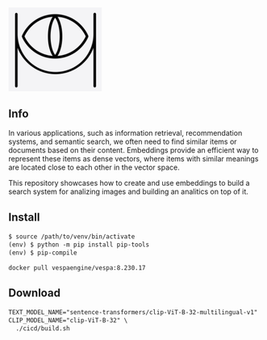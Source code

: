

<img src="https://raw.githubusercontent.com/bsnisar/oko/master/assets/a_logo.png" width="185" title="hi">


## Info

In various applications, such as information retrieval, recommendation systems, and semantic search, we often need to find similar items or documents based on their content. Embeddings provide an efficient way to represent these items as dense vectors, where items with similar meanings are located close to each other in the vector space. 

This repository showcases how to create and use embeddings to build a search system for analizing images and building an 
analitics on top of it.


## Install 

```
$ source /path/to/venv/bin/activate
(env) $ python -m pip install pip-tools
(env) $ pip-compile
```
```
docker pull vespaengine/vespa:8.230.17
```


## Download

```
TEXT_MODEL_NAME="sentence-transformers/clip-ViT-B-32-multilingual-v1" CLIP_MODEL_NAME="clip-ViT-B-32" \
  ./cicd/build.sh
```
